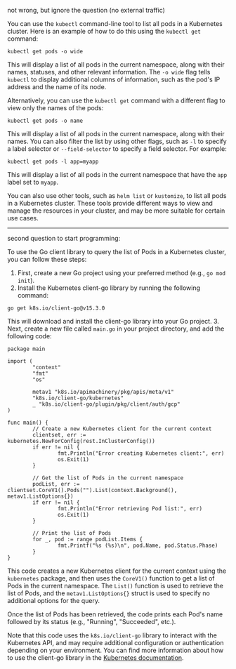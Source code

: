 not wrong, but ignore the question (no external traffic)

You can use the `kubectl` command-line tool to list all pods in a Kubernetes cluster. Here is an example of how to do
this using the `kubectl get` command:
```
kubectl get pods -o wide
```
This will display a list of all pods in the current namespace, along with their names, statuses, and other relevant
information. The `-o wide` flag tells `kubectl` to display additional columns of information, such as the pod's IP
address and the name of its node.

Alternatively, you can use the `kubectl get` command with a different flag to view only the names of the pods:
```
kubectl get pods -o name
```
This will display a list of all pods in the current namespace, along with their names. You can also filter the list by
using other flags, such as `-l` to specify a label selector or `--field-selector` to specify a field selector. For
example:
```
kubectl get pods -l app=myapp
```
This will display a list of all pods in the current namespace that have the `app` label set to `myapp`.

You can also use other tools, such as `helm list` or `kustomize`, to list all pods in a Kubernetes cluster. These tools
provide different ways to view and manage the resources in your cluster, and may be more suitable for certain use cases.

---
second question to start programming:

To use the Go client library to query the list of Pods in a Kubernetes cluster, you can follow these steps:

1. First, create a new Go project using your preferred method (e.g., `go mod init`).
2. Install the Kubernetes client-go library by running the following command:
```
go get k8s.io/client-go@v15.3.0
```
This will download and install the client-go library into your Go project.
3. Next, create a new file called `main.go` in your project directory, and add the following code:
```
package main

import (
        "context"
        "fmt"
        "os"

        metav1 "k8s.io/apimachinery/pkg/apis/meta/v1"
        "k8s.io/client-go/kubernetes"
        _ "k8s.io/client-go/plugin/pkg/client/auth/gcp"
)

func main() {
        // Create a new Kubernetes client for the current context
        clientset, err := kubernetes.NewForConfig(rest.InClusterConfig())
        if err != nil {
                fmt.Println("Error creating Kubernetes client:", err)
                os.Exit(1)
        }

        // Get the list of Pods in the current namespace
        podList, err := clientset.CoreV1().Pods("").List(context.Background(), metav1.ListOptions{})
        if err != nil {
                fmt.Println("Error retrieving Pod list:", err)
                os.Exit(1)
        }

        // Print the list of Pods
        for _, pod := range podList.Items {
                fmt.Printf("%s (%s)\n", pod.Name, pod.Status.Phase)
        }
}
```
This code creates a new Kubernetes client for the current context using the `kubernetes` package, and then uses the
`CoreV1()` function to get a list of Pods in the current namespace. The `List()` function is used to retrieve the list
of Pods, and the `metav1.ListOptions{}` struct is used to specify no additional options for the query.

Once the list of Pods has been retrieved, the code prints each Pod's name followed by its status (e.g., "Running",
"Succeeded", etc.).

Note that this code uses the `k8s.io/client-go` library to interact with the Kubernetes API, and may require additional
configuration or authentication depending on your environment. You can find more information about how to use the
client-go library in the [Kubernetes documentation](https://kubernetes.io/docs/reference/using-api/client-libraries/).
